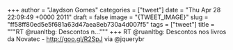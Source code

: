
+++
author = "Jaydson Gomes"
categories = ["tweet"]
date = "Thu Apr 28 22:09:49 +0000 2011"
draft = false
image = "{TWEET_IMAGE}"
slug = "ff58ff80ed5e5f681a63d47aea8eb730a4d007f5"
tags = ["tweet"]
title = """RT @ruanltbg: Descontos n..."""
+++
RT @ruanltbg: Descontos nos livros da Novatec - http://goo.gl/R2SpJ via @jquerybr

